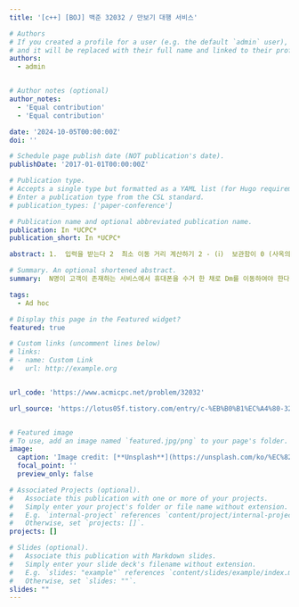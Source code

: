 ```yaml
---
title: '[c++] [BOJ] 백준 32032 / 만보기 대행 서비스'

# Authors
# If you created a profile for a user (e.g. the default `admin` user), write the username (folder name) here
# and it will be replaced with their full name and linked to their profile.
authors:
  - admin


# Author notes (optional)
author_notes:
  - 'Equal contribution'
  - 'Equal contribution'

date: '2024-10-05T00:00:00Z'
doi: ''

# Schedule page publish date (NOT publication's date).
publishDate: '2017-01-01T00:00:00Z'

# Publication type.
# Accepts a single type but formatted as a YAML list (for Hugo requirements).
# Enter a publication type from the CSL standard.
# publication_types: ['paper-conference']

# Publication name and optional abbreviated publication name.
publication: In *UCPC*
publication_short: In *UCPC*

abstract: 1.  입력을 받는다 2  최소 이동 거리 계산하기 2 - (ⅰ)  보관함이 0 (사옥의 위치) 를 기준으로 한쪽 방향 ( 양수 혹은 음수) 에만 존재하는 경우 2 - (ⅱ) 보관함이 사옥 기준 양쪽에 존재하는 경우 ( 양수, 음수 둘다 존재 ) 2 - (ⅱ)  - ①  case1 - 모든 위치를 왕복한 후 최소이동거리를 두번 더하는 경우 2 - (ⅱ)  - ②  case2 - 가장 왼쪽 위치를 두번 왕복하고 오른쪽을 왕복하며 최소이동거리를 걷는 경우 2 - (ⅱ)  - ③  case3 - 가장 오른쪽 위치를 두번 왕복하고 왼쪽을 왕복하며 최소이동거리를 걷는 경우 2 - (ⅱ)  -  ④  case4 - 1 - 가장 먼 두 지점 사이의 거리가 최소 이동거리보다 큰 경우 > > 가장 먼곳까지 두번 왕복  2 - (ⅱ)  - ⑤  case4 - 2 - 가장 먼 두 지점 사이의 거리가 최소 이동거리보다 작은 경우 >> 가장 먼곳까지 두번 왕복 + 최소 이동거리 한번 이동 3 . 2번 과정에서 구한 이동 거리 중 최소값을 출력

# Summary. An optional shortened abstract.
summary:  N명이 고객이 존재하는 서비스에서 휴대폰을 수거 한 채로 Dm를 이동하여야 한다. 휴대폰이 들어있는 각 보관함의 위치는 입력의 두번째 줄의 음수과 양수로 들어오며 사옥의 위치는 0이다. 

tags:
  - Ad hoc

# Display this page in the Featured widget?
featured: true

# Custom links (uncomment lines below)
# links:
# - name: Custom Link
#   url: http://example.org


url_code: 'https://www.acmicpc.net/problem/32032'

url_source: 'https://lotus05f.tistory.com/entry/c-%EB%B0%B1%EC%A4%80-32032-%EB%A7%8C%EB%B3%B4%EA%B8%B0-%EB%8C%80%ED%96%89-%EC%84%9C%EB%B9%84%EC%8A%A4'


# Featured image
# To use, add an image named `featured.jpg/png` to your page's folder.
image:
  caption: 'Image credit: [**Unsplash**](https://unsplash.com/ko/%EC%82%AC%EC%A7%84/%EB%82%AE%EC%97%90-%EB%8F%84%EB%A1%9C-%ED%91%9C%EC%A7%80%ED%8C%90-%EA%B7%BC%EC%B2%98%EC%97%90-%EC%84%9C-%EC%9E%88%EB%8A%94-%EA%B2%80%EC%9D%80%EC%83%89-%EC%83%81%EC%9D%98%EB%A5%BC-%EC%9E%85%EC%9D%80-%EB%82%A8%EC%9E%90-h1itWfWeQM4)'
  focal_point: ''
  preview_only: false

# Associated Projects (optional).
#   Associate this publication with one or more of your projects.
#   Simply enter your project's folder or file name without extension.
#   E.g. `internal-project` references `content/project/internal-project/index.md`.
#   Otherwise, set `projects: []`.
projects: []

# Slides (optional).
#   Associate this publication with Markdown slides.
#   Simply enter your slide deck's filename without extension.
#   E.g. `slides: "example"` references `content/slides/example/index.md`.
#   Otherwise, set `slides: ""`.
slides: ""
---
```






